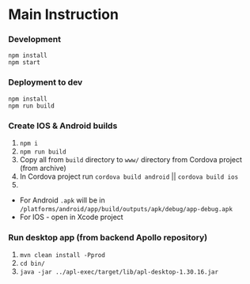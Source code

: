Main Instruction
========================================
### Development

```
npm install
npm start
```
### Deployment to dev
   
```
npm install
npm run build
```
### Create IOS & Android builds
1. `npm i`
2. `npm run build`
3. Copy all from `build` directory to `www/` directory from Cordova project (from archive)
4. In Cordova project run `cordova build android` || `cordova build ios`
5. 
- For Android `.apk` will be in `/platforms/android/app/build/outputs/apk/debug/app-debug.apk`
- For IOS - open in Xcode project

### Run desktop app (from backend Apollo repository)
1. `mvn clean install -Pprod`
2. `cd bin/`
3. `java -jar ../apl-exec/target/lib/apl-desktop-1.30.16.jar`